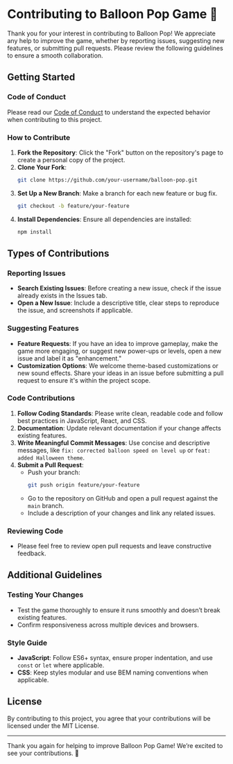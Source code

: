 # Contributing to Balloon Pop Game 🎈

Thank you for your interest in contributing to Balloon Pop! We appreciate any help to improve the game, whether by reporting issues, suggesting new features, or submitting pull requests. Please review the following guidelines to ensure a smooth collaboration.

## Getting Started

### Code of Conduct
Please read our [Code of Conduct](CODE_OF_CONDUCT.md) to understand the expected behavior when contributing to this project.

### How to Contribute
1. **Fork the Repository**: Click the "Fork" button on the repository's page to create a personal copy of the project.
2. **Clone Your Fork**:
   ```bash
   git clone https://github.com/your-username/balloon-pop.git
   ```
3. **Set Up a New Branch**: Make a branch for each new feature or bug fix.
   ```bash
   git checkout -b feature/your-feature
   ```
4. **Install Dependencies**: Ensure all dependencies are installed:
   ```bash
   npm install
   ```

## Types of Contributions

### Reporting Issues
- **Search Existing Issues**: Before creating a new issue, check if the issue already exists in the Issues tab.
- **Open a New Issue**: Include a descriptive title, clear steps to reproduce the issue, and screenshots if applicable.
  
### Suggesting Features
- **Feature Requests**: If you have an idea to improve gameplay, make the game more engaging, or suggest new power-ups or levels, open a new issue and label it as "enhancement."
- **Customization Options**: We welcome theme-based customizations or new sound effects. Share your ideas in an issue before submitting a pull request to ensure it's within the project scope.

### Code Contributions
1. **Follow Coding Standards**: Please write clean, readable code and follow best practices in JavaScript, React, and CSS.
2. **Documentation**: Update relevant documentation if your change affects existing features.
3. **Write Meaningful Commit Messages**: Use concise and descriptive messages, like `fix: corrected balloon speed on level up` or `feat: added Halloween theme`.
4. **Submit a Pull Request**:
   - Push your branch:
     ```bash
     git push origin feature/your-feature
     ```
   - Go to the repository on GitHub and open a pull request against the `main` branch.
   - Include a description of your changes and link any related issues.

### Reviewing Code
- Please feel free to review open pull requests and leave constructive feedback.

## Additional Guidelines

### Testing Your Changes
- Test the game thoroughly to ensure it runs smoothly and doesn’t break existing features.
- Confirm responsiveness across multiple devices and browsers.

### Style Guide
- **JavaScript**: Follow ES6+ syntax, ensure proper indentation, and use `const` or `let` where applicable.
- **CSS**: Keep styles modular and use BEM naming conventions when applicable.

## License

By contributing to this project, you agree that your contributions will be licensed under the MIT License.

---

Thank you again for helping to improve Balloon Pop Game! We’re excited to see your contributions. 🎉
